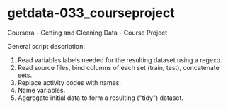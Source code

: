 # getdata-033_courseproject
Coursera - Getting and Cleaning Data - Course Project

General script description:
1. Read variables labels needed for the resulting dataset using a regexp.
2. Read source files, bind columns of each set (train, test), concatenate sets.
3. Replace activity codes with names.
4. Name variables.
5. Aggregate initial data to form a resulting ("tidy") dataset.